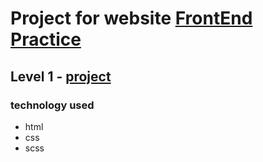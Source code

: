 <h1>Project for website <a href="https://www.frontendpractice.com/projects/bonsai">FrontEnd Practice</a></h1>
<h2>Level 1 - <a href="https://almeidaleandro28.github.io/frontend-Practice-02"> project</a></h2>

<h3>technology used</h3>
<ul>
  <li>html</li>
  <li>css</li>
  <li>scss</li>
</ul>